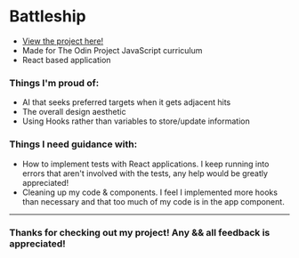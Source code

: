 # Battleship


- <a href="https://kfig21.github.io/battleship/" target="_blank" rel="noopener noreferrer">View the project here!</a>
- Made for The Odin Project JavaScript curriculum
- React based application

<h3> Things I'm proud of: </h3>

- AI that seeks preferred targets when it gets adjacent hits
- The overall design aesthetic
- Using Hooks rather than variables to store/update information

<h3> Things I need guidance with: </h3>

- How to implement tests with React applications. I keep running into errors that aren't involved with the tests, any help would be greatly appreciated!
- Cleaning up my code & components. I feel I implemented more hooks than necessary and that too much of my code is in the app component.

-----------------------------

<h3>Thanks for checking out my project! Any && all feedback is appreciated!</h3>
